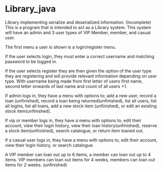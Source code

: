 # Library_java
Library implementing serialize and deserialized information. (Incomplete)
This is a program that is intended to act as a Library system. This system will have an admin and 3 user types
of VIP Member, member, and casual user.

The first menu a user is shown is a login/register menu.

If the user selects login, they must enter a correct username and matching password to be logged in.

If the user selects register they are then given the option of the user type they are registering and will provide
relevant information depending on user type. With username being made from first letter of users first name, second
letter onwards of last name and count of all users +1.

If admin logs in, they have a menu with options to; add a new user, record a loan (unfinished), record a loan being
returned(unfinished), list all users, list all logins, list all loans, add a new stock item (unfinished), or edit an
existing stock item(unfinished).

If vip or member logs in, they have a menu with options to; edit their account, view their login history, view their loan
history(unfinished), reserve a stock item(unfinished), search catalogue, or return item loaned out.

If a casual user logs in, they have a menu with options to; edit their account, view their login history, or search catalogue.

A VIP member can loan out up to 6 items, a member can loan out up to 4 items. VIP members can loan out items for 4 weeks, members
can loan out items for 2 weeks. (unfinished)
